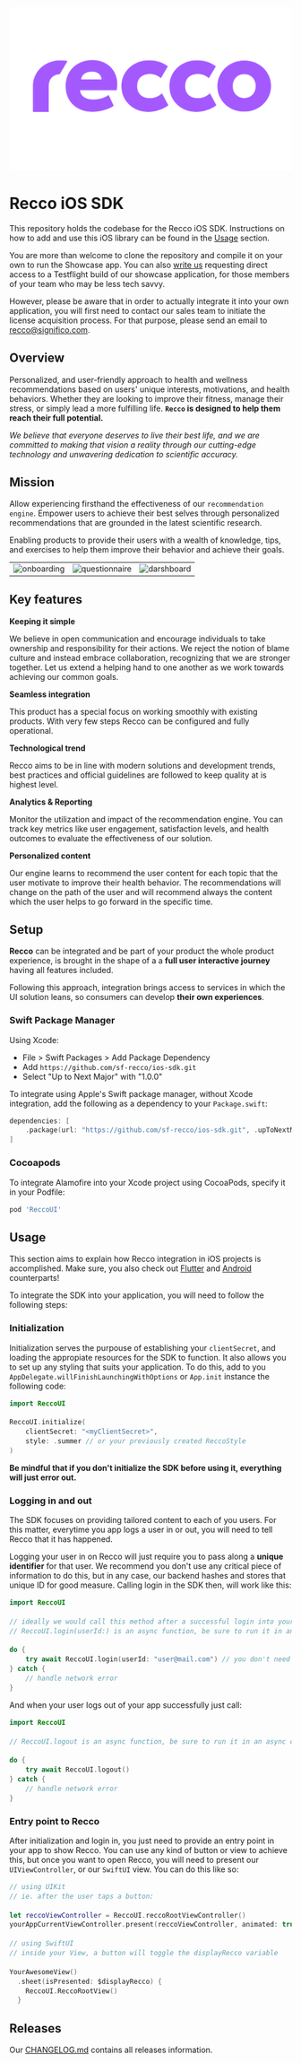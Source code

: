 ![recco_header](.art/recco_logo_amethyst.svg)

# Recco iOS SDK

This repository holds the codebase for the Recco iOS SDK. Instructions on how to add and use this iOS library can be found in the [Usage](#usage) section.

You are more than welcome to clone the repository and compile it on your own to run the Showcase app. You can also [write us](mailto:recco@significo.com) requesting direct access to a Testflight build of our showcase application, for those members of your team who may be less tech savvy.

However, please be aware that in order to actually integrate it into your own application, you will first need to contact our sales team to initiate the license acquisition process. For that purpose, please send an email to recco@significo.com.

## Overview

Personalized, and user-friendly approach to health and wellness recommendations based on users' unique interests, motivations, and health behaviors. Whether they are looking to improve their fitness, manage their stress, or simply lead a more fulfilling life. __`Recco` is designed to help them reach their full potential.__

_We believe that everyone deserves to live their best life, and we are committed to making that vision a reality through our cutting-edge technology and unwavering dedication to scientific accuracy._

## Mission

Allow experiencing firsthand the effectiveness of our `recommendation engine`. Empower users to achieve their best selves through personalized recommendations that are grounded in the latest scientific research. 

Enabling products to provide their users with a wealth of knowledge, tips, and exercises to help them improve their behavior and achieve their goals.

|                                      |                                      |                                       |
|--------------------------------------|--------------------------------------|---------------------------------------|
| <picture><source media="(prefers-color-scheme: dark)" srcset=".art/recco-onboarding-dark.gif"><source media="(prefers-color-scheme: light)" srcset=".art/recco-onboarding-light.gif"><img alt="onboarding" src="./art/recco-onboarding-light.gif"></picture> | <picture><source media="(prefers-color-scheme: dark)" srcset=".art/recco-questionnaire-dark.gif"><source media="(prefers-color-scheme: light)" srcset=".art/recco-questionnaire-light.gif"><img alt="questionnaire" src="./art/recco-questionnaire-light.gif"></picture> | <picture><source media="(prefers-color-scheme: dark)" srcset=".art/recco-dashboard-dark.gif"><source media="(prefers-color-scheme: light)" srcset=".art/recco-dashboard-light.gif"><img alt="darshboard" src="./art/recco-dashboard-light.gif"></picture> |


## Key features

__Keeping it simple__ 

We believe in open communication and encourage individuals to take ownership and responsibility for their actions. We reject the notion of blame culture and instead embrace collaboration, recognizing that we are stronger together. Let us extend a helping hand to one another as we work towards achieving our common goals.

__Seamless integration__

This product has a special focus on working smoothly with existing products. With very few steps Recco can be configured and fully operational.

__Technological trend__

Recco aims to be in line with modern solutions and development trends, best practices and official guidelines are followed to keep quality at is highest level.

__Analytics & Reporting__ 

Monitor the utilization and impact of the recommendation engine. You can track key metrics like user engagement, satisfaction levels, and health outcomes to evaluate the effectiveness of our solution.

__Personalized content__ 

Our engine learns to recommend the user content for each topic that the user motivate to improve their health behavior. The recommendations will change on the path of the user and will recommend always the content which the user helps to go forward in the specific time.

## Setup

__Recco__ can be integrated and be part of your product the whole product experience, is brought in the shape of a a __full user interactive journey__ having all features included.

Following this approach, integration brings access to services in which the UI solution leans, so consumers can develop __their own experiences__.

### Swift Package Manager

Using Xcode: 

+ File > Swift Packages > Add Package Dependency
+ Add `https://github.com/sf-recco/ios-sdk.git`
+ Select "Up to Next Major" with "1.0.0"

To integrate using Apple's Swift package manager, without Xcode integration, add the following as a dependency to your `Package.swift`:

```swift
dependencies: [
    .package(url: "https://github.com/sf-recco/ios-sdk.git", .upToNextMajor(from: "1.0.0"))
]
```

### Cocoapods

To integrate Alamofire into your Xcode project using CocoaPods, specify it in your Podfile:

```ruby
pod 'ReccoUI'
```

## Usage

This section aims to explain how Recco integration in iOS projects is accomplished. Make sure, you also check out [Flutter][Recco-Flutter] and [Android][Recco-Android] counterparts!

To integrate the SDK into your application, you will need to follow the following steps:

### Initialization

Initialization serves the purpouse of establishing your `clientSecret`, and loading the appropiate resources for the SDK to function. It also allows you to set up any styling that suits your application. To do this, add to you `AppDelegate.willFinishLaunchingWithOptions` or `App.init` instance the following code:

```swift
import ReccoUI

ReccoUI.initialize(
    clientSecret: "<myClientSecret>",
    style: .summer // or your previously created ReccoStyle
)
```

__Be mindful that if you don't initialize the SDK before using it, everything will just error out.__

### Logging in and out

The SDK focuses on providing tailored content to each of you users. For this matter, everytime you app logs a user in or out, you will need to tell Recco that it has happened. 

Logging your user in on Recco will just require you to pass along a __unique identifier__ for that user. We recommend you don't use any critical piece of information to do this, but in any case, our backend hashes and stores that unique ID for good measure. Calling login in the SDK then, will work like this: 

```swift
import ReccoUI

// ideally we would call this method after a successful login into your own system
// ReccoUI.login(userId:) is an async function, be sure to run it in an async context.

do {
    try await ReccoUI.login(userId: "user@mail.com") // you don't need to use an email here, just any unique id related to that user
} catch {
    // handle network error
}
```

And when your user logs out of your app successfully just call: 

```swift
import ReccoUI

// ReccoUI.logout is an async function, be sure to run it in an async context.

do {
    try await ReccoUI.logout()
} catch {
    // handle network error
}
```

### Entry point to Recco

After initialization and login in, you just need to provide an entry point in your app to show Recco. You can use any kind of button or view to achieve this, but once you want to open Recco, you will need to present our `UIViewController`, or our `SwiftUI` view. You can do this like so:

```swift
// using UIKit
// ie. after the user taps a button:

let reccoViewController = ReccoUI.reccoRootViewController()
yourAppCurrentViewController.present(reccoViewController, animated: true)

// using SwiftUI
// inside your View, a button will toggle the displayRecco variable

YourAwesomeView()
  .sheet(isPresented: $displayRecco) {
    ReccoUI.ReccoRootView()
  }
``` 

## Releases

Our [CHANGELOG.md](./CHANGELOG.md) contains all releases information.

[PAT]:https://docs.github.com/en/authentication/keeping-your-account-and-data-secure/managing-your-personal-access-tokens
[Github-Recco]:https://github.com/orgs/viluahealthcare/packages?repo_name=recco-ios-sdk
[Recco-Flutter]:https://github.com/viluahealthcare/recco-flutter-showcase
[Recco-Android]:https://github.com/viluahealthcare/recco-android-sdk
